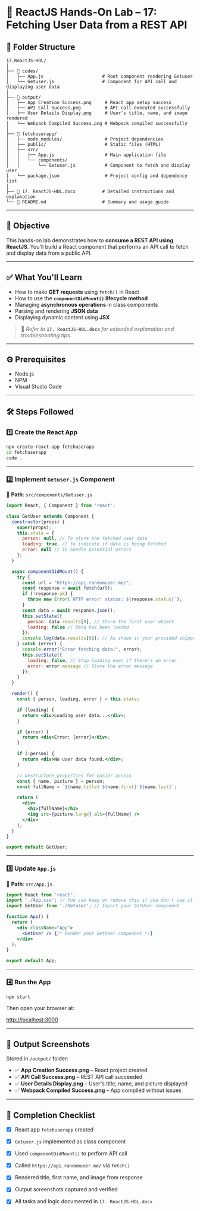 # 🚀 ReactJS Hands-On Lab – 17: Fetching User Data from a REST API

## 📁 Folder Structure

```
17.ReactJS-HOL/
│
├── 📂 codes/                         
│   ├── App.js                      # Root component rendering Getuser
│   └── Getuser.js                  # Component for API call and displaying user data
│
├── 📂 output/                      
│   ├── App Creation Success.png     # React app setup success
│   ├── API Call Success.png         # API call executed successfully
│   ├── User Details Display.png     # User's title, name, and image rendered
│   └── Webpack Compiled Success.png # Webpack compiled successfully
│
├── 📂 fetchuserapp/                 
│   ├── node_modules/                # Project dependencies
│   ├── public/                      # Static files (HTML)
│   ├── src/                         
│   │   ├── App.js                   # Main application file
│   │   └── components/              
│   │       └── Getuser.js           # Component to fetch and display user
│   └── package.json                 # Project config and dependency list
│
├── 📄 17. ReactJS-HOL.docx          # Detailed instructions and explanation
└── 📄 README.md                     # Summary and usage guide
```

---

## 🎯 Objective

This hands-on lab demonstrates how to **consume a REST API using ReactJS**. You'll build a React component that performs an API call to fetch and display data from a public API.

---

## ✅ What You'll Learn

* How to make **GET requests** using `fetch()` in React
* How to use the **`componentDidMount()` lifecycle method**
* Managing **asynchronous operations** in class components
* Parsing and rendering **JSON data**
* Displaying dynamic content using **JSX**

> 📘 *Refer to* **`17. ReactJS-HOL.docx`** *for extended explanation and troubleshooting tips.*

---

## ⚙️ Prerequisites

* Node.js
* NPM
* Visual Studio Code

---

## 🛠️ Steps Followed

### 1️⃣ Create the React App

```bash
npx create-react-app fetchuserapp
cd fetchuserapp
code .
```

---

### 2️⃣ Implement `Getuser.js` Component

📄 **Path**: `src/components/Getuser.js`

```jsx
import React, { Component } from 'react';

class GetUser extends Component {
  constructor(props) {
    super(props);
    this.state = {
      person: null, // To store the fetched user data
      loading: true, // To indicate if data is being fetched
      error: null // To handle potential errors
    };
  }

  async componentDidMount() {
    try {
      const url = "https://api.randomuser.me/";
      const response = await fetch(url);
      if (!response.ok) {
        throw new Error(`HTTP error! status: ${response.status}`);
      }
      const data = await response.json();
      this.setState({
        person: data.results[0], // Store the first user object
        loading: false // Data has been loaded
      });
      console.log(data.results[0]); // As shown in your provided snippet
    } catch (error) {
      console.error("Error fetching data:", error);
      this.setState({
        loading: false, // Stop loading even if there's an error
        error: error.message // Store the error message
      });
    }
  }

  render() {
    const { person, loading, error } = this.state;

    if (loading) {
      return <div>Loading user data...</div>;
    }

    if (error) {
      return <div>Error: {error}</div>;
    }

    if (!person) {
      return <div>No user data found.</div>;
    }

    // Destructure properties for easier access
    const { name, picture } = person;
    const fullName = `${name.title} ${name.first} ${name.last}`;

    return (
      <div>
        <h1>{fullName}</h1>
        <img src={picture.large} alt={fullName} />
      </div>
    );
  }
}

export default GetUser;
```

---

### 3️⃣ Update `App.js`

📄 **Path**: `src/App.js`

```jsx
import React from 'react';
import './App.css'; // You can keep or remove this if you don't use it
import GetUser from './Getuser'; // Import your GetUser component

function App() {
  return (
    <div className="App">
      <GetUser /> {/* Render your GetUser component */}
    </div>
  );
}

export default App;
```

---

### 4️⃣ Run the App

```bash
npm start
```

Then open your browser at:

[http://localhost:3000](http://localhost:3000)

---

## 📸 Output Screenshots

Stored in `/output/` folder:

* ✅ **App Creation Success.png** – React project created
* ✅ **API Call Success.png** – REST API call succeeded
* ✅ **User Details Display.png** – User's title, name, and picture displayed
* ✅ **Webpack Compiled Success.png** – App compiled without issues

---

## 🏁 Completion Checklist

* [x] React app `fetchuserapp` created
* [x] `Getuser.js` implemented as class component
* [x] Used `componentDidMount()` to perform API call
* [x] Called `https://api.randomuser.me/` via `fetch()`
* [x] Rendered title, first name, and image from response
* [x] Output screenshots captured and verified
* [x] All tasks and logic documented in `17. ReactJS-HOL.docx`




